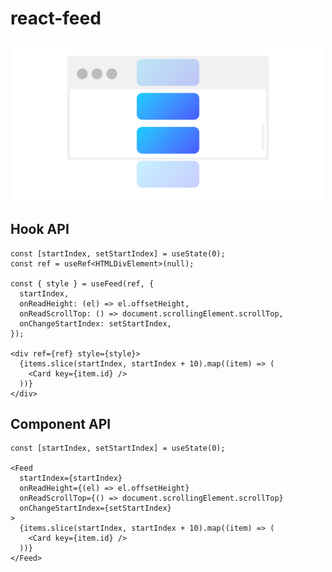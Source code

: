# react-feed
<p align="center">
  <img src="https://raw.githubusercontent.com/faustienf/react-feed/master/public/picture.png" width="500">
</p>

## Hook API

```tsx
const [startIndex, setStartIndex] = useState(0);
const ref = useRef<HTMLDivElement>(null);

const { style } = useFeed(ref, {
  startIndex,
  onReadHeight: (el) => el.offsetHeight,
  onReadScrollTop: () => document.scrollingElement.scrollTop,
  onChangeStartIndex: setStartIndex,
});

<div ref={ref} style={style}>
  {items.slice(startIndex, startIndex + 10).map((item) => (
    <Card key={item.id} />
  ))}
</div>
```

## Component API

```tsx
const [startIndex, setStartIndex] = useState(0);

<Feed
  startIndex={startIndex}
  onReadHeight={(el) => el.offsetHeight}
  onReadScrollTop={() => document.scrollingElement.scrollTop}
  onChangeStartIndex={setStartIndex}
>
  {items.slice(startIndex, startIndex + 10).map((item) => (
    <Card key={item.id} />
  ))}
</Feed>
```
